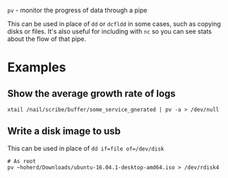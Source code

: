 `pv` - monitor the progress of data through a pipe

This can be used in place of `dd` or `dcfldd` in some cases, such as copying disks or files. It's also useful for including with `nc` so you can see stats about the flow of that pipe.

# Examples

## Show the average growth rate of logs

```
xtail /nail/scribe/buffer/some_service_gnerated | pv -a > /dev/null
```

## Write a disk image to usb

This can be used in place of `dd if=file of=/dev/disk`

```
# As root
pv ~hoherd/Downloads/ubuntu-16.04.1-desktop-amd64.iso > /dev/rdisk4
```
